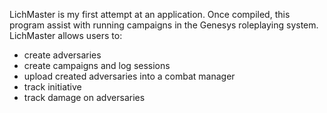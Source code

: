 LichMaster is my first attempt at an application. Once compiled, this program assist with running campaigns in the Genesys roleplaying system. LichMaster allows users to:
- create adversaries
- create campaigns and log sessions
- upload created adversaries into a combat manager
- track initiative
- track damage on adversaries
